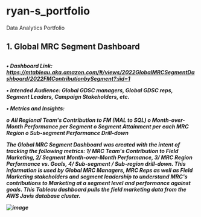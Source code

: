 # ryan-s_portfolio
Data Analytics Portfolio


<h2 align="left">1. Global MRC Segment Dashboard <h2>
  


<h5>

•	Dashboard Link: https://mtableau.aka.amazon.com/#/views/2022GlobalMRCSegmentDashboard/2022FMContributionbySegment?:iid=1

•	Intended Audience: Global GDSC managers, Global GDSC reps, Segment Leaders, Campaign Stakeholders, etc. 

•	Metrics and Insights: 

o	All Regional Team's Contribution to FM (MAL to SQL)
o	Month-over-Month Performance per Segment
o	Segment Attainment per each MRC Region 
o	Sub-segment Performance Drill-down

The Global MRC Segment Dashboard was created with the intent of tracking the following metrics: 1/ MRC Team's Contribution to Field Marketing, 2/ Segment Month-over-Month Performance, 3/ MRC Region Performance vs. Goals, 4/ Sub-segment / Sub-region drill-down. This information is used by Global MRC Managers, MRC Reps as well as Field Marketing stakeholders and segment leadership to understand MRC's contributions to Marketing at a segment level and performance against goals. This Tableau dashboard pulls the field marketing data from the AWS Javis database cluster. 

![image](https://github.com/ryavse11/ryan-s_portfolio/assets/151677676/96a14285-3f27-4b78-808f-6cc617236a31)


